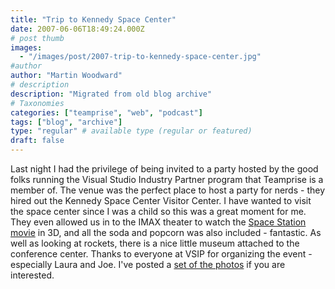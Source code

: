 ```yaml
---
title: "Trip to Kennedy Space Center"
date: 2007-06-06T18:49:24.000Z
# post thumb
images:
  - "/images/post/2007-trip-to-kennedy-space-center.jpg"
#author
author: "Martin Woodward"
# description
description: "Migrated from old blog archive"
# Taxonomies
categories: ["teamprise", "web", "podcast"]
tags: ["blog", "archive"]
type: "regular" # available type (regular or featured)
draft: false
---
```

Last night I had the privilege of being invited to a party hosted by the good folks running the Visual Studio Industry Partner program that Teamprise is a member of.  The venue was the perfect place to host a party for nerds - they hired out the Kennedy Space Center Visitor Center.  I have wanted to visit the space center since I was a child so this was a great moment for me. They even allowed us in to the IMAX theater to watch the [Space Station movie](http://www.imax.com/spacestation/) in 3D, and all the soda and popcorn was also included - fantastic.  As well as looking at rockets, there is a nice little museum attached to the conference center.  Thanks to everyone at VSIP for organizing the event - especially Laura and Joe. I've posted a [set of the photos](http://www.flickr.com/gp/58045305@N00/89Lo03) if you are interested.